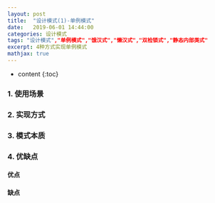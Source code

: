 ```yaml
---
layout: post
title:  "设计模式(1)-单例模式"
date:   2019-06-01 14:44:00
categories: 设计模式
tags: "设计模式","单例模式","饿汉式","懒汉式","双检锁式","静态内部类式"
excerpt: 4种方式实现单例模式
mathjax: true
---
```


* content
{:toc}

### 1. 使用场景


### 2. 实现方式

### 3. 模式本质

### 4. 优缺点

#### 优点

#### 缺点